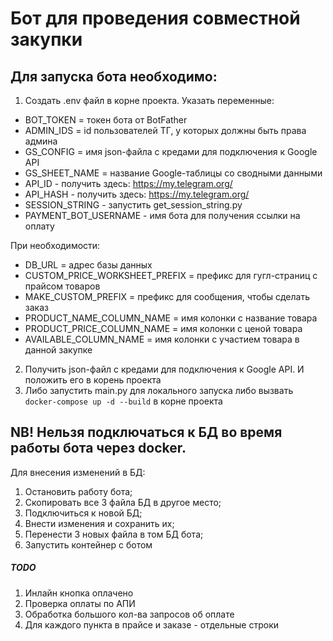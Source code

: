 # Бот для проведения совместной закупки

## Для запуска бота необходимо:
1. Создать .env файл в корне проекта. Указать переменные:
- BOT_TOKEN = токен бота от BotFather
- ADMIN_IDS = id пользователей ТГ, у которых должны быть права админа
- GS_CONFIG = имя json-файла с кредами для подключения к Google API
- GS_SHEET_NAME = название Google-таблицы со сводными данными
- API_ID - получить здесь: https://my.telegram.org/
- API_HASH - получить здесь: https://my.telegram.org/
- SESSION_STRING - запустить get_session_string.py
- PAYMENT_BOT_USERNAME - имя бота для получения ссылки на оплату

При необходимости:
- DB_URL = адрес базы данных
- CUSTOM_PRICE_WORKSHEET_PREFIX = префикс для гугл-страниц с прайсом товаров
- MAKE_CUSTOM_PREFIX = префикс для сообщения, чтобы сделать заказ
- PRODUCT_NAME_COLUMN_NAME = имя колонки с название товара
- PRODUCT_PRICE_COLUMN_NAME = имя колонки с ценой товара
- AVAILABLE_COLUMN_NAME = имя колонки с участием товара в данной закупке

2. Получить json-файл с кредами для подключения к Google API. И положить его в корень проекта
3. Либо запустить main.py для локального запуска либо вызвать `docker-compose up -d --build` в корне проекта


## NB! Нельзя подключаться к БД во время работы бота через docker. 
Для внесения изменений в БД:
1. Остановить работу бота;
2. Скопировать все 3 файла БД в другое место;
3. Подключиться к новой БД;
4. Внести изменения и сохранить их;
5. Перенести 3 новых файла в том БД бота;
6. Запустить контейнер с ботом



##### TODO
1. Инлайн кнопка оплачено
2. Проверка оплаты по АПИ
3. Обработка большого кол-ва запросов об оплате
4. Для каждого пункта в прайсе и заказе - отдельные строки